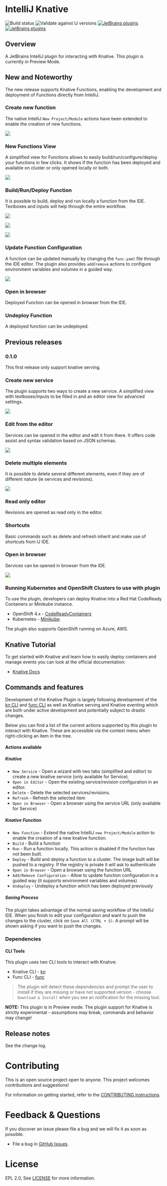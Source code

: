 # IntelliJ Knative
[plugin-repo]: https://plugins.jetbrains.com/plugin/16476-knative-by-red-hat
[plugin-version-svg]: https://img.shields.io/jetbrains/plugin/v/16476-knative-by-red-hat.svg
[plugin-downloads-svg]: https://img.shields.io/jetbrains/plugin/d/16476-knative-by-red-hat.svg
![Build status](https://github.com/redhat-developer/intellij-knative/actions/workflows/ci.yml/badge.svg?branch=main)
![Validate against IJ versions](https://github.com/redhat-developer/intellij-knative/actions/workflows/IJ.yml/badge.svg)
[![JetBrains plugins][plugin-version-svg]][plugin-repo]
[![JetBrains plugins][plugin-downloads-svg]][plugin-repo]

## Overview

A JetBrains IntelliJ plugin for interacting with Knative. This plugin is currently in Preview Mode.

## New and Noteworthy

The new release supports Knative Functions, enabling the development and deployment of Functions directly from IntelliJ.

### Create new function

The native IntelliJ `New Project/Module` actions have been extended to enable the creation of new functions.  

![](images/1.0.0/knative1.gif)

### New Functions View

A simplified view for Functions allows to easily build/run/configure/deploy your functions in few clicks. 
It shows if the function has been deployed and available on cluster or only opened locally or both.

![](images/1.0.0/knative2.png)

### Build/Run/Deploy Function

It is possible to build, deploy and run locally a function from the IDE. Textboxes and inputs will help through the entire workflow.

![](images/1.0.0/knative3.gif)

![](images/1.0.0/knative4.gif)

![](images/1.0.0/knative5.gif)

### Update Function Configuration

A function can be updated manually by changing the `func.yaml` file through the IDE editor. The plugin also provides 
`add`/`remove` actions to configure environment variables and volumes in a guided way.

![](images/1.0.0/knative6.gif)

### Open in browser

Deployed Function can be opened in browser from the IDE.

### Undeploy Function

A deployed function can be undeployed. 

## Previous releases

### 0.1.0

This first release only support knative serving.

### Create new service

The plugin supports two ways to create a new service. A simplified view with textboxes/inputs to be filled in and an editor view for advanced settings.

![](images/0.1.0/knative1.gif)

### Edit from the editor

Services can be opened in the editor and edit it from there. It offers code assist and syntax validation based on JSON schemas.

![](images/0.1.0/knative2.gif)

### Delete multiple elements

It is possible to delete several different elements, even if they are of different nature (ie services and revisions).

![](images/0.1.0/knative3.gif)

### Read only editor

Revisions are opened as read only in the editor.

### Shortcuts

Basic commands such as delete and refresh inherit and make use of shortcuts from IJ IDE.

### Open in browser

Services can be opened in browser from the IDE.

![](images/0.1.0/knative4.gif)

### Running Kubernetes and OpenShift Clusters to use with plugin

To use the plugin, developers can deploy Knative into a Red Hat CodeReady Containers or Minikube instance.

* OpenShift 4.x - [CodeReadyContainers](https://cloud.redhat.com/openshift/install/crc/installer-provisioned)
* Kubernetes - [Minikube](https://kubernetes.io/docs/tasks/tools/install-minikube/).

The plugin also supports OpenShift running on Azure, AWS.

## Knative Tutorial

To get started with Knative and learn how to easily deploy containers and manage events you can look at the official documentation:

* [Knative Docs](https://knative.dev/docs/)

## Commands and features

Development of the Knative Plugin is largely following development of the [kn CLI](https://github.com/knative/client) and 
[func CLI](https://github.com/knative-sandbox/kn-plugin-func) as well as
Knative serving and Knative eventing which are both under active development and potentially subject to drastic changes.

Below you can find a list of the current actions supported by this plugin to interact with Knative.
These are accessible via the context menu when right-clicking an item in the tree.

#### Actions available

##### Knative

* `New Service` - Open a wizard with two tabs (simplified and editor) to create a new knative service (only available for Service).
* `Open in Editor` - Open the existing service/revision configuration in an editor.
* `Delete` - Delete the selected services/revisions.
* `Refresh` - Refresh the selected item
* `Open in Browser` - Open a browser using the service URL (only available for Service)

##### Knative Function

* `New Function` - Extend the native IntelliJ `new Project/Module` action to enable the creation of a new knative function.
* `Build` - Build a function
* `Run` - Run a function locally. This action is disabled if the function has not been built.
* `Deploy` - Build and deploy a function to a cluster. The image built will be pushed to a registry. If the registry is private it will ask to authenticate
* `Open in Browser` - Open a browser using the function URL
* `Add/Remove Configuration` - Allow to update function configuration in a guided way (it supports environment variables and volumes)
* `Undeploy` - Undeploy a function which has been deployed previously

##### Saving Process

The plugin takes advantage of the normal saving workflow of the IntelliJ IDE. When you finish to edit your configuration
and want to push the changes to the cluster, click on `Save All (CTRL + S)`. A prompt will be shown asking if you want to push the changes.

### Dependencies

#### CLI Tools

This plugin uses two CLI tools to interact with Knative:
* Knative CLI - [kn](https://github.com/knative/client)
* Func CLI - [func](https://github.com/knative-sandbox/kn-plugin-func)

> The plugin will detect these dependencies and prompt the user to install if they are missing or have not supported version - choose `Download & Install` when you see an notification for the missing tool.

**NOTE:** This plugin is in Preview mode. The plugin support for Knative is strictly experimental - assumptions may break, commands and behavior may change!

## Release notes

See the change log.

Contributing
============
This is an open source project open to anyone. This project welcomes contributions and suggestions!

For information on getting started, refer to the [CONTRIBUTING instructions](CONTRIBUTING.md).


Feedback & Questions
====================
If you discover an issue please file a bug and we will fix it as soon as possible.
* File a bug in [GitHub Issues](https://github.com/redhat-developer/intellij-knative/issues).

License
=======
EPL 2.0, See [LICENSE](LICENSE) for more information.

